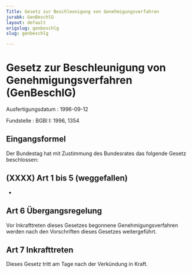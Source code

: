 ```yaml
---
Title: Gesetz zur Beschleunigung von Genehmigungsverfahren
jurabk: GenBeschlG
layout: default
origslug: genbeschlg
slug: genbeschlg

---
```


# Gesetz zur Beschleunigung von Genehmigungsverfahren (GenBeschlG)

Ausfertigungsdatum
:   1996-09-12

Fundstelle
:   BGBl I: 1996, 1354



## Eingangsformel

Der Bundestag hat mit Zustimmung des Bundesrates das folgende Gesetz beschlossen:


## (XXXX) Art 1 bis 5 (weggefallen)

-


## Art 6 Übergangsregelung

Vor Inkrafttreten dieses Gesetzes begonnene Genehmigungsverfahren werden nach den Vorschriften dieses Gesetzes weitergeführt.


## Art 7 Inkrafttreten

Dieses Gesetz tritt am Tage nach der Verkündung in Kraft.

